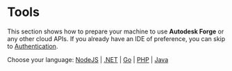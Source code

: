 # Tools

This section shows how to prepare your machine to use **Autodesk Forge** or any other cloud APIs. If you already have an IDE of preference, you can skip to [Authentication](oauth/).

Choose your language: [NodeJS](environment/tools/nodejs) | [.NET](environment/tools/net) | [Go](environment/tools/go) | [PHP](environment/tools/php) | [Java](environment/tools/java)